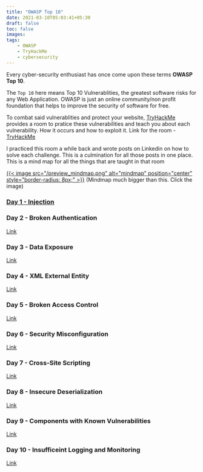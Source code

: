 ```yaml
---
title: "OWASP Top 10"
date: 2021-03-10T05:03:41+05:30
draft: false
toc: false
images:
tags:
    - OWASP 
    - TryHackMe
    - cybersecurity
---
```


Every cyber-security enthusiast has once come upon these terms **OWASP Top 10**. 

The ```Top 10``` here means Top 10 Vulnerablities, the greatest software risks for any Web Application. OWASP is just an online community/non profit foundation that helps to improve the security of software for free.

To combat said vulnerablities and protect your website, [TryHackMe](https://tryhackme.com/) provides a room to pratice these vulnerabilities and teach you about each vulnerability. How it occurs and how to exploit it. 
Link for the room - [TryHackMe](https://tryhackme.com/room/owasptop10)

I practiced this room a while back and wrote posts on Linkedin on how to solve each challenge. This is a culmination for all those posts in one place. This is a mind map for all the things that are taught in that room

[{{< image src="/preview_mindmap.png" alt="mindmap" position="center" style="border-radius: 8px;" >}}](https://drive.google.com/file/d/1aBwE1J8sItyXawcbEt5YtiFXxnt50n6O/view?usp=sharing)
(Mindmap much bigger than this. Click the image)

### [Day 1 - Injection](https://lnkd.in/gmzbwgi) 

### Day 2 - Broken Authentication
[Link](https://lnkd.in/df93YQm)


### Day 3 - Data Exposure
[Link](https://lnkd.in/d2raTVQ)


### Day 4 - XML External Entity 
[Link](https://lnkd.in/dwCjwBF)


### Day 5 - Broken Access Control
[Link](https://lnkd.in/d77jsPj)


### Day 6 - Security Misconfiguration
[Link](https://lnkd.in/dtF2FaU)


### Day 7 - Cross-Site Scripting
[Link](https://lnkd.in/dhfK4sN)


### Day 8 - Insecure Deserialization
[Link](https://lnkd.in/dE7ybe2)


### Day 9 - Components with Known Vulnerabilities
[Link](https://lnkd.in/gTBsPg8)


### Day 10 - Insufficeint Logging and Monitoring
[Link](https://lnkd.in/d5s-Jgw)

